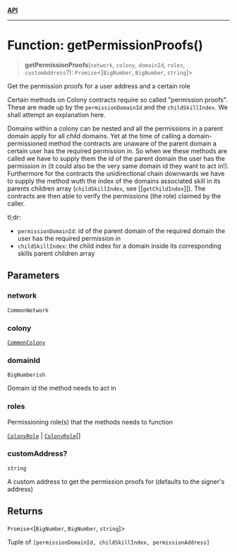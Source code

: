 [**API**](../README.md)

***

# Function: getPermissionProofs()

> **getPermissionProofs**(`network`, `colony`, `domainId`, `roles`, `customAddress`?): `Promise`\<\[`BigNumber`, `BigNumber`, `string`\]\>

Get the permission proofs for a user address and a certain role

Certain methods on Colony contracts require so called "permission proofs". These are made up by
the `permissionDomainId` and the `childSkillIndex`. We shall attempt an explanation here.

Domains within a colony can be nested and all the permissions in a parent domain apply for all child domains.
Yet at the time of calling a domain-permissioned method the contracts are unaware of the parent domain
a certain user has the required permission in. So when we these methods are called we have to supply them
the id of the parent domain the user has the permission in (it could also be the very same domain id they
want to act in!). Furthermore for the contracts the unidirectional chain downwards we have to supply
the method wuth the index of the domains associated skill in its parents children array
(`childSkillIndex`, see [[`getChildIndex`]]).
The contracts are then able to verify the permissions (the role) claimed by the caller.

tl;dr:

* `permissionDomainId`: id of the parent domain of the required domain the user has the required permission in
* `childSkillIndex`: the child index for a domain inside its corresponding skills parent children array

## Parameters

### network

`CommonNetwork`

### colony

[`CommonColony`](../interfaces/CommonColony.md)

### domainId

`BigNumberish`

Domain id the method needs to act in

### roles

Permissioning role(s) that the methods needs to function

[`ColonyRole`](../enumerations/ColonyRole.md) | [`ColonyRole`](../enumerations/ColonyRole.md)[]

### customAddress?

`string`

A custom address to get the permission proofs for (defaults to the signer's address)

## Returns

`Promise`\<\[`BigNumber`, `BigNumber`, `string`\]\>

Tuple of `[permissionDomainId, childSkillIndex, permissionAddress]`
